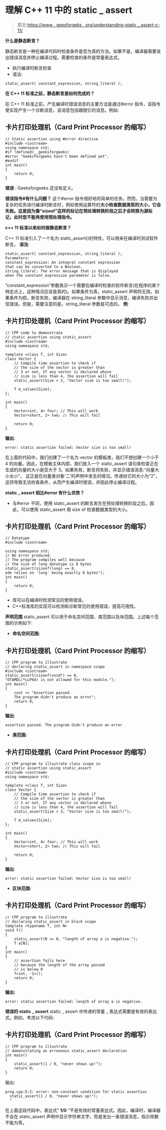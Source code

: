 # 理解 C++ 11 中的 static _ assert

> 原文:[https://www . geesforgeks . org/understanding-static _ assert-c-11/](https://www.geeksforgeeks.org/understanding-static_assert-c-11/)

**什么是静态断言？**

静态断言是一种在编译代码时检查条件是否为真的方法。如果不是，编译器需要发出错误消息并停止编译过程。需要检查的条件是常量表达式。

*   执行编译时断言检查
*   语法:

```
static_assert( constant_expression, string_literal ); 
```

**在 C++ 11 标准之前，静态断言是如何完成的？**

在 C++ 11 标准之前，产生编译时错误消息的主要方法是通过#error 指令，该指令使实现产生一个诊断消息，该消息包括跟随它的消息。例如:

## 卡片打印处理机（Card Print Processor 的缩写）

```
// Static assertion using #error directive
#include <iostream>
using namespace std;
#if !defined(__geeksforgeeks)
#error "Geeksforgeeks hasn't been defined yet".
#endif
int main()
{
    return 0;
}
```

**错误** : Geeksforgeeks 还没有定义。

**错误指令#有什么问题？**
这个#error 指令很好地将简单的任务。然而，当需要为复杂的任务进行编译时断言时，例如使用运算符的**大小检查数据类型的大小，它会失败。这是因为像“sizeof”这样的标记在预处理转换阶段之后才会转换为源标记，此时您不能再使用预处理指令。** 

**c++ 11 标准以来如何做静态断言？**

C++ 11 标准引入了一个名为 static_assert()的特性，可以用来在编译时测试软件断言。
**语法**:

```
static_assert( constant_expression, string_literal ); 
Parameters:
constant_expression: An integral constant expression 
that can be converted to a Boolean.
string_literal: The error message that is displayed 
when the constant_expression parameter is false. 
```

“constant_expression”参数表示一个需要在编译时检查的软件断言(在程序的某个特定点上，这种情况应该是真的)。如果条件为真，static_assert 声明将无效。如果条件为假，断言失败，编译器在 string_literal 参数中显示消息，编译失败并出现错误。但是，需要注意的是，string_literal 参数是可选的。
**例**:

## 卡片打印处理机（Card Print Processor 的缩写）

```
// CPP code to demonstrate
// static assertion using static_assert
#include <iostream>
using namespace std;

template <class T, int Size>
class Vector {
    // Compile time assertion to check if
    // the size of the vector is greater than
    // 3 or not. If any vector is declared whose
    // size is less than 4, the assertion will fail
    static_assert(Size > 3, "Vector size is too small!");

    T m_values[Size];
};

int main()
{
    Vector<int, 4> four; // This will work
    Vector<short, 2> two; // This will fail

    return 0;
}
```

**输出**:

```
error: static assertion failed: Vector size is too small!
```

在上面的代码中，我们创建了一个名为 vector 的模板类，我们不想创建一个小于 4 的向量。因此，在模板主体内部，我们放入一个 static_assert 语句来检查正在生成的向量的大小是否大于 3。如果失败，断言将失败，并显示错误消息:“向量大小太小”。
这正是在向量类对象‘二’的声明中发生的情况。传递给它的大小为“2”，这将导致无法检查条件，从而产生编译时错误，并因此停止编译过程。

**static _ assert 相比#error 有什么优势？**

*   与#error 不同，使用 static_assert 的断言发生在预处理转换阶段之后。因此，可以使用 static_assert 用 size of 检查数据类型的大小。

## 卡片打印处理机（Card Print Processor 的缩写）

```
// Datatype
#include <iostream>

using namespace std;
// No error produced.
// The program compiles well because
// the size of long datatype is 8 bytes
static_assert(sizeof(long) == 8,
ode relies on 'long' being exactly 8 bytes");
int main()
{
    return 0;
}
```

*   库可以在编译时检测常见的使用错误。
*   C++标准库的实现可以检测和诊断常见的使用错误，提高可用性。

**声明范围**
static_assert 可以用于命名空间范围、类范围以及块范围。上述每个范围的示例如下:

*   **命名空间范围:**

## 卡片打印处理机（Card Print Processor 的缩写）

```
// CPP program to illustrate
// declaring static_assert in namespace scope
#include <iostream>
static_assert(sizeof(void*) == 8,
"DTAMDL(*LLP64) is not allowed for this module.");
int main()
{
    cout << "Assertion passed.
    The program didn't produce an error";
    return 0;
}
```

**输出**:

```
assertion passed. The program didn't produce an error
```

*   **类范围:**

## 卡片打印处理机（Card Print Processor 的缩写）

```
// CPP program to illustrate class scope in
// static assertion using static_assert
#include <iostream>
using namespace std;

template <class T, int Size>
class Vector {
    // Compile time assertion to check if
    // the size of the vector is greater than
    // 3 or not. If any vector is declared whose
    // size is less than 4, the assertion will fail
    static_assert(Size > 3, "Vector size is too small!");

    T m_values[Size];
};

int main()
{
    Vector<int, 4> four; // This will work
    Vector<short, 2> two; // This will fail

    return 0;
}
```

**输出**:

```
error: static assertion failed: Vector size is too small!
```

*   **区块范围:**

## 卡片打印处理机（Card Print Processor 的缩写）

```
// CPP program to illustrate
// declaring static_assert in block scope
template <typename T, int N>
void f()
{
    static_assert(N >= 0, "length of array a is negative.");
    T a[N];
}
int main()
{
    // assertion fails here
    // because the length of the array passed
    // is below 0
    f<int, -1>();
    return 0;
}
```

**输出:**

```
error: static assertion failed: length of array a is negative.
```

**错误的 static _ assert**
static _ assert 中传递的常量 _ 表达式需要是有效的表达式。例如，考虑以下代码:

## 卡片打印处理机（Card Print Processor 的缩写）

```
// CPP program to illustrate
// demonstrating an erroneous static_assert declaration
int main()
{
    static_assert(1 / 0, "never shows up!");
    return 0;
}
```

输出:

```
prog.cpp:5:2: error: non-constant condition for static assertion
  static_assert(1 / 0, "never shows up!");
  ^
```

在上面这段代码中，表达式“ **1/0** ”不是有效的常量表达式。因此，编译时，编译器不会在 static_assert 声明中显示字符串文字，而是发出一条错误消息，指示除数不能为零。